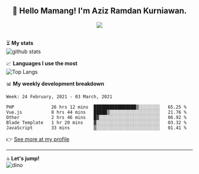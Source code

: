 <h2 align="center">👋 Hello Mamang! I'm Aziz Ramdan Kurniawan.</h2>  
<p align="center">
  <img src="https://komarev.com/ghpvc/?username=azizramdan"> <br><br>
</p>
    
⏳ **My stats**  
![github stats](https://github-readme-stats.vercel.app/api?username=azizramdan&show_icons=true&count_private=true&title_color=000&hide_border=true&hide_title=true)  

📈 **Languages I use the most**  
![Top Langs](https://github-readme-stats.vercel.app/api/top-langs/?username=azizramdan&layout=compact&langs_count=6&hide=tsql&hide_border=true&hide_title=true&exclude_repo=Futsal-Go,Futsal-Go-Admin,Sistem-Informasi-Sensus-Harian-Rawat-Inap)  

📊 **My weekly development breakdown**
<!--START_SECTION:waka-->
```text
Week: 24 February, 2021 - 03 March, 2021

PHP              26 hrs 12 mins  ████████████████▒░░░░░░░░   65.25 % 
Vue.js           8 hrs 44 mins   █████▒░░░░░░░░░░░░░░░░░░░   21.76 % 
Other            2 hrs 46 mins   █▓░░░░░░░░░░░░░░░░░░░░░░░   06.92 % 
Blade Template   1 hr 20 mins    ▓░░░░░░░░░░░░░░░░░░░░░░░░   03.32 % 
JavaScript       33 mins         ▒░░░░░░░░░░░░░░░░░░░░░░░░   01.41 % 
```
<!--END_SECTION:waka-->
👉 [See more at my profile](https://wakatime.com/@azizramdan)
***
🔝 **Let's jump!**  
![dino](https://raw.githubusercontent.com/azizramdan/azizramdan/master/dino.gif)  
